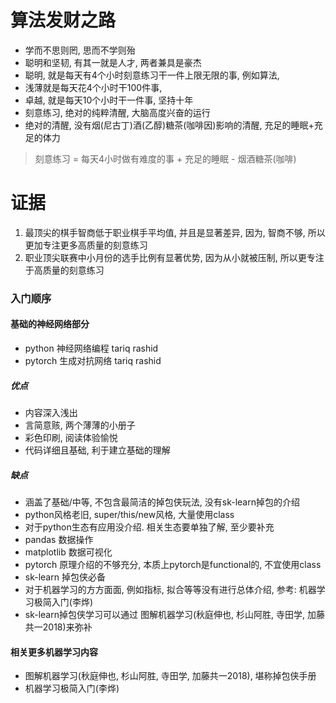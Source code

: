 # 算法发财之路
- 学而不思则罔, 思而不学则殆
- 聪明和坚韧, 有其一就是人才, 两者兼具是豪杰
- 聪明, 就是每天有4个小时刻意练习干一件上限无限的事, 例如算法, 
- 浅薄就是每天花4个小时干100件事, 
- 卓越, 就是每天10个小时干一件事, 坚持十年
- 刻意练习, 绝对的纯粹清醒, 大脑高度兴奋的运行
- 绝对的清醒, 没有烟(尼古丁)酒(乙醇)糖茶(咖啡因)影响的清醒, 充足的睡眠+充足的体力
> 刻意练习 = 每天4小时做有难度的事 + 充足的睡眠 - 烟酒糖茶(咖啡)

# 证据
1. 最顶尖的棋手智商低于职业棋手平均值, 并且是显著差异, 因为, 智商不够, 所以更加专注更多高质量的刻意练习
2. 职业顶尖联赛中小月份的选手比例有显著优势, 因为从小就被压制, 所以更专注于高质量的刻意练习

### 入门顺序
#### 基础的神经网络部分
- python 神经网络编程 tariq rashid
- pytorch 生成对抗网络 tariq rashid
##### 优点
- 内容深入浅出
- 言简意赅, 两个薄薄的小册子
- 彩色印刷, 阅读体验愉悦
- 代码详细且基础, 利于建立基础的理解
##### 缺点
- 涵盖了基础/中等, 不包含最简洁的掉包侠玩法, 没有sk-learn掉包的介绍
- python风格老旧, super/this/new风格, 大量使用class
- 对于python生态有应用没介绍. 相关生态要单独了解, 至少要补充
 - pandas 数据操作
 - matplotlib 数据可视化
 - pytorch 原理介绍的不够充分, 本质上pytorch是functional的, 不宜使用class
 - sk-learn 掉包侠必备
- 对于机器学习的方方面面, 例如指标, 拟合等等没有进行总体介绍, 参考: 机器学习极简入门(李烨)
- sk-learn掉包侠学习可以通过 图解机器学习(秋庭伸也, 杉山阿胜, 寺田学, 加藤共一2018)来弥补


#### 相关更多机器学习内容
- 图解机器学习(秋庭伸也, 杉山阿胜, 寺田学, 加藤共一2018), 堪称掉包侠手册
- 机器学习极简入门(李烨)